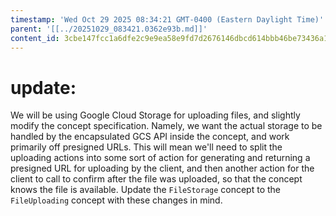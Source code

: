 ```yaml
---
timestamp: 'Wed Oct 29 2025 08:34:21 GMT-0400 (Eastern Daylight Time)'
parent: '[[../20251029_083421.0362e93b.md]]'
content_id: 3cbe147fcc1a6dfe2c9e9ea58e9fd7d2676146dbcd614bbb46be73436a18bee2
---
```


# update:

We will be using Google Cloud Storage for uploading files, and slightly modify the concept specification. Namely, we want the actual storage to be handled by the encapsulated GCS API inside the concept, and work primarily off presigned URLs. This will mean we'll need to split the uploading actions into some sort of action for generating and returning a presigned URL for uploading by the client, and then another action for the client to call to confirm after the file was uploaded, so that the concept knows the file is available. Update the `FileStorage` concept to the `FileUploading` concept with these changes in mind.
